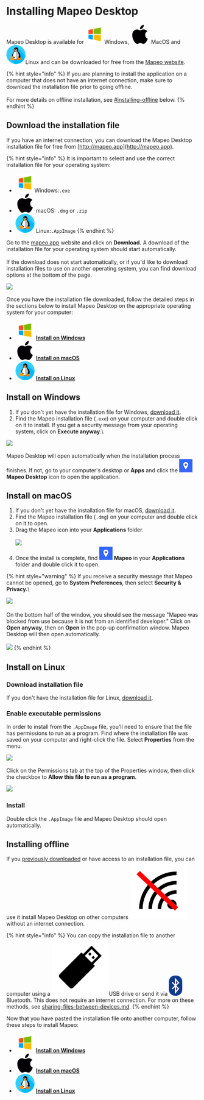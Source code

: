 # Installing Mapeo Desktop

Mapeo Desktop is available for <img src="../../.gitbook/assets/Windows-logo.png" alt="" data-size="line">Windows, <img src="../../.gitbook/assets/mac.png" alt="" data-size="line"> MacOS and <img src="../../.gitbook/assets/linux.png" alt="" data-size="line">Linux and can be downloaded for free from the [Mapeo website](https://www.digital-democracy.org/mapeo/).

{% hint style="info" %}
If you are planning to install the application on a computer that does not have an internet connection, make sure to download the installation file prior to going offline.\
\
For more details on offline installation, see [#installing-offline](installing-mapeo-desktop.md#installing-offline "mention") below.
{% endhint %}

## Download the installation file

If you have an internet connection, you can download the Mapeo Desktop installation file for free from [http://mapeo.app](http://mapeo.app).

{% hint style="info" %}
It is important to select and use the correct installation file for your operating system:

* <img src="../../.gitbook/assets/Windows-logo.png" alt="" data-size="line">Windows:`.exe`
* <img src="../../.gitbook/assets/mac.png" alt="" data-size="line"> macOS: `.dmg` or `.zip`
* <img src="../../.gitbook/assets/linux.png" alt="" data-size="line"> Linux:`.AppImage`
{% endhint %}

Go to the [mapeo.app](https://www.digital-democracy.org/mapeo/) website and click on **Download.** A download of the installation file for your operating system should start automatically.\
\
If the download does not start automatically, or if you'd like to download installation files to use on another operating system, you can find download options at the bottom of the page.

![](https://lh3.googleusercontent.com/E\_z0p4l7yCsYHL4JCBHYKPTwexwyuZmUeCocPedWk4kAiP-fA5dHCBpNmQA6oMBuUd34X3-w8MbF\_Za6rUehwNBb3z-Stkr6FnXExz2YPkSW61MNpeME7Nt6xZdlPA)

Once you have the installation file downloaded, follow the detailed steps in the sections below to install Mapeo Desktop on the appropriate operating system for your computer:

* <img src="../../.gitbook/assets/Windows-logo.png" alt="" data-size="line"> [**Install on Windows**](installing-mapeo-desktop.md#install-on-windows)
* <img src="../../.gitbook/assets/mac.png" alt="" data-size="line"> [**Install on macOS**](installing-mapeo-desktop.md#installation-on-macos)
* <img src="../../.gitbook/assets/linux.png" alt="" data-size="line"> [**Install on Linux**](installing-mapeo-desktop.md#install-on-linux)

## Install on Windows

1. If you don't yet have the installation file for Windows, [download it](installing-mapeo-desktop.md#download-the-installation-file).
2. Find the Mapeo installation file (`.exe`) on your computer and double click on it to install. If you get a security message from your operating system, click on **Execute anyway**.\\

![](https://lh3.googleusercontent.com/Tsq5jLMWd1wSHKbDzVT\_WFc-bUSBtbn3gj-6ta8YqJzQzXqoHDQ5Jw6ehXNz\_1ZopSYMZMN0O5ZZ6L4gM5Vuva08ZwHe1mzo0zPZCyK5r10qXb26CtMb1Twbf-l2CA)

Mapeo Desktop will open automatically when the installation process finishes. If not, go to your computer's desktop or **Apps** and click the <img src="../../.gitbook/assets/Mapeo_Desktop.png" alt="" data-size="line"> **Mapeo Desktop** icon to open the application.

## Install on macOS ​

1. If you don't yet have the installation file for macOS, [download it](installing-mapeo-desktop.md#download-the-installation-file).
2. Find the Mapeo installation file (`.dmg`) on your computer and double click on it to open.
3. Drag the Mapeo icon into your **Applications** folder.\
   \
   ![](../../.gitbook/assets/Md\_mac\_install\_drag\_app\_icon\_to\_applications.png)
4. Once the install is complete, find <img src="../../.gitbook/assets/Mapeo_Desktop.png" alt="" data-size="line"> **Mapeo** in your **Applications** folder and double click it to open.

{% hint style="warning" %}
If you receive a security message that Mapeo cannot be opened, go to **System Preferences**, then select **Security & Privacy.**\


![](../../.gitbook/assets/Mac\_system\_settings\_security.png)\
\
On the bottom half of the window, you should see the message "Mapeo was blocked from use because it is not from an identified developer." Click on **Open anyway**, then on **Open** in the pop-up confirmation window. Mapeo Desktop will then open automatically.\
\
![](../../.gitbook/assets/Mac\_security\_open\_anyway.png)
{% endhint %}

## Install on Linux

### Download installation file

If you don't have the installation file for Linux, [download it](installing-mapeo-desktop.md#download-the-installation-file).

### Enable executable permissions

In order to install from the `.AppImage` file, you'll need to ensure that the file has permissions to run as a program. Find where the installation file was saved on your computer and right-click the file. Select **Properties** from the menu.

![](../../.gitbook/assets/Linux\_right\_click\_appImage.jpg)

Click on the Permissions tab at the top of the Properties window, then click the checkbox to **Allow this file to run as a program**.

![](../../.gitbook/assets/Linux\_allow\_executable\_permissions.jpg)

### Install

Double click the `.AppImage` file and Mapeo Desktop should open automatically.

## Installing offline <a href="#installing-offline" id="installing-offline"></a>

If you [previously downloaded](installing-mapeo-desktop.md#download-the-installation-file) or have access to an installation file, you can use it install Mapeo Desktop on other computers <img src="../../.gitbook/assets/Computer_no_internet_icon.png" alt="" data-size="line"> without an internet connection.

{% hint style="info" %}
You can copy the installation file to another computer using a <img src="../../.gitbook/assets/USB_stick_memory.png" alt="" data-size="line">USB drive or send it via <img src="../../.gitbook/assets/bluetooth.jpg" alt="" data-size="line"> Bluetooth. This does not require an internet connection. For more on these methods, see [sharing-files-between-devices.md](../troubleshooting/sharing-files-between-devices.md "mention").
{% endhint %}

Now that you have pasted the installation file onto another computer, follow these steps to install Mapeo:

* <img src="../../.gitbook/assets/Windows-logo.png" alt="" data-size="line"> [**Install on Windows**](installing-mapeo-desktop.md#install-on-windows)
* <img src="../../.gitbook/assets/mac.png" alt="" data-size="line"> [**Install on macOS**](installing-mapeo-desktop.md#installation-on-macos)
* <img src="../../.gitbook/assets/linux.png" alt="" data-size="line"> [**Install on Linux**](installing-mapeo-desktop.md#install-on-linux)
